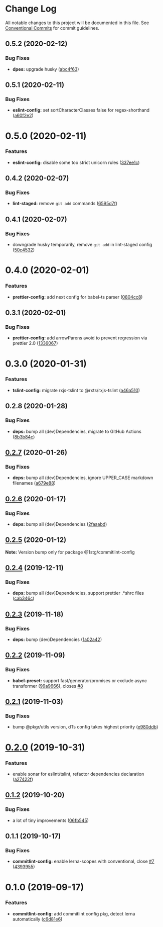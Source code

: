 # Change Log

All notable changes to this project will be documented in this file.
See [Conventional Commits](https://conventionalcommits.org) for commit guidelines.

## 0.5.2 (2020-02-12)


### Bug Fixes

* **dpes:** upgrade husky ([abc4f63](https://github.com/1stG/configs/commit/abc4f6394e7866d954fc25162fff404fcbbe14ad))





## 0.5.1 (2020-02-11)


### Bug Fixes

* **eslint-config:** set sortCharacterClasses false for regex-shorthand ([a60f2e2](https://github.com/1stG/configs/commit/a60f2e2bf9f0925aa19b917254ec180501b579ca))





# 0.5.0 (2020-02-11)


### Features

* **eslint-config:** disable some too strict unicorn rules ([337ee1c](https://github.com/1stG/configs/commit/337ee1cf8253b861773a41898572c5e4584ee05b))





## 0.4.2 (2020-02-07)


### Bug Fixes

* **lint-staged:** remove `git add` commands ([6595d7f](https://github.com/1stG/configs/commit/6595d7f9c745fa70c60136e26a459da83b686600))





## 0.4.1 (2020-02-07)


### Bug Fixes

* downgrade husky temporarily, remove `git add` in lint-staged config ([50c4532](https://github.com/1stG/configs/commit/50c453214ffab7459e3b7b977a9cb6219941b012))





# 0.4.0 (2020-02-01)


### Features

* **prettier-config:** add next config for babel-ts parser ([0804cc8](https://github.com/1stG/configs/commit/0804cc8a71e1f0c7de2dab0b5f26bf9d3ff2b7a4))





## 0.3.1 (2020-02-01)


### Bug Fixes

* **prettier-config:** add arrowParens avoid to prevent regression via prettier 2.0 ([1336067](https://github.com/1stG/configs/commit/1336067722a0f86c3040a185b01ba1b9aaee112d))





# 0.3.0 (2020-01-31)


### Features

* **tslint-config:** migrate rxjs-tslint to @rxts/rxjs-tslint ([a46a510](https://github.com/1stG/configs/commit/a46a510829a8eacbdda062223e2fd7749a899779))





## 0.2.8 (2020-01-28)


### Bug Fixes

* **deps:** bump all (dev)Dependencies, migrate to GitHub Actions ([8b3b84c](https://github.com/1stG/configs/commit/8b3b84cdba15439891bb5650d11dbac51ceb8eca))





## [0.2.7](https://github.com/1stG/configs/compare/@1stg/commitlint-config@0.2.6...@1stg/commitlint-config@0.2.7) (2020-01-26)


### Bug Fixes

* **deps:** bump all (dev)Dependencies, ignore UPPER_CASE markdown filenames ([a679e88](https://github.com/1stG/configs/commit/a679e88b31383b94d889a9a7de9aff1b14d2e91c))





## [0.2.6](https://github.com/1stG/configs/compare/@1stg/commitlint-config@0.2.5...@1stg/commitlint-config@0.2.6) (2020-01-17)


### Bug Fixes

* **deps:** bump all (dev)Dependencies ([2faaabd](https://github.com/1stG/configs/commit/2faaabd1de4072bbad92a891457c714aec468f99))





## [0.2.5](https://github.com/1stG/configs/compare/@1stg/commitlint-config@0.2.4...@1stg/commitlint-config@0.2.5) (2020-01-12)

**Note:** Version bump only for package @1stg/commitlint-config





## [0.2.4](https://github.com/1stG/configs/compare/@1stg/commitlint-config@0.2.3...@1stg/commitlint-config@0.2.4) (2019-12-11)


### Bug Fixes

* **deps:** bump all (dev)Dependencies, support prettier .*shrc files ([cab346c](https://github.com/1stG/configs/commit/cab346c8d6b41197bfddc2ff408e92e58816661d))





## [0.2.3](https://github.com/1stG/configs/compare/@1stg/commitlint-config@0.2.2...@1stg/commitlint-config@0.2.3) (2019-11-18)


### Bug Fixes

* **deps:** bump (dev)Dependencies ([1a02a42](https://github.com/1stG/configs/commit/1a02a42ea2b786a8f59c46214fc05e82291febd4))





## [0.2.2](https://github.com/1stG/configs/compare/@1stg/commitlint-config@0.2.1...@1stg/commitlint-config@0.2.2) (2019-11-09)


### Bug Fixes

* **babel-preset:** support fast/generator/promises or exclude async transformer ([99a9666](https://github.com/1stG/configs/commit/99a9666a2228ea66de3b81d4bad4707ecba7232e)), closes [#8](https://github.com/1stG/configs/issues/8)





## [0.2.1](https://github.com/1stG/configs/compare/@1stg/commitlint-config@0.2.0...@1stg/commitlint-config@0.2.1) (2019-11-03)


### Bug Fixes

* bump @pkgr/utils version, dTs config takes highest priority ([e980ddb](https://github.com/1stG/configs/commit/e980ddb9645e3e9a85fc439efe2c1ad6dfb1cd1e))





# [0.2.0](https://github.com/1stG/configs/compare/@1stg/commitlint-config@0.1.2...@1stg/commitlint-config@0.2.0) (2019-10-31)


### Features

* enable sonar for eslint/tslint, refactor dependencies declaration ([a27422f](https://github.com/1stG/configs/commit/a27422fa05e87f5d3800ca63a4c7ef3ba052b715))





## [0.1.2](https://github.com/1stG/configs/compare/@1stg/commitlint-config@0.1.1...@1stg/commitlint-config@0.1.2) (2019-10-20)


### Bug Fixes

* a lot of tiny improvements ([06fb545](https://github.com/1stG/configs/commit/06fb545d9687e6da47b3e367bdb1b89553fc3c86))





## 0.1.1 (2019-10-17)


### Bug Fixes

* **commitlint-config:** enable lerna-scopes with conventional, close [#7](https://github.com/1stG/configs/issues/7) ([4393955](https://github.com/1stG/configs/commit/4393955fd0beb9bfb7c3f32a5e5f842fbd222a61))





# 0.1.0 (2019-09-17)


### Features

* **commitlint-config:** add commitlint config pkg, detect lerna automatically ([c6d81e6](https://github.com/1stG/configs/commit/c6d81e6))
